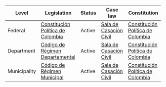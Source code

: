 | Level | Legislation | Status | Case law | Constitution |
|---|---|---|---|---|
| Federal | [Constitución Política de Colombia](https://www.constitucioncolombia.gov.co/) | Active | [Sala de Casación Civil](https://www.cortesuprema.gov.co/) | [Constitución Política de Colombia](https://www.constitucioncolombia.gov.co/) |
| Department | [Código de Régimen Departamental](https://www.secretariasenado.gov.co/senado/normas/norma1.jsp?i=46813) | Active | [Sala de Casación Civil](https://www.cortesuprema.gov.co/) | [Constitución Política de Colombia](https://www.constitucioncolombia.gov.co/) |
| Municipality | [Código de Régimen Municipal](https://www.secretariasenado.gov.co/senado/normas/norma1.jsp?i=46814) | Active | [Sala de Casación Civil](https://www.cortesuprema.gov.co/) | [Constitución Política de Colombia](https://www.constitucioncolombia.gov.co/) |